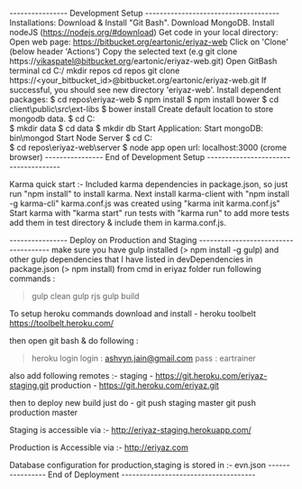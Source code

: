 ---------------- Development Setup -------------------------------------
Installations:
	Download & Install "Git Bash".
	Download MongoDB.
	Install nodeJS (https://nodejs.org/#download)
Get code in your local directory:
	Open web page: https://bitbucket.org/eartonic/eriyaz-web
	Click on 'Clone' (below header 'Actions')
	Copy the selected text (e.g git clone https://vikaspatel@bitbucket.org/eartonic/eriyaz-web.git)
	Open GitBash terminal
		cd C:/
		mkdir repos
		cd repos
		git clone https://<your_bitbucket_id>@bitbucket.org/eartonic/eriyaz-web.git
	If successful, you should see new directory 'eriyaz-web'.
Install dependent packages:
	$ cd repos\eriyaz-web
	$ npm install
	$ npm install bower
	$ cd client\public\src\ext-libs
	$ bower install
Create default location to store mongodb data.
	$ cd C:\
	$ mkdir data
	$ cd data
	$ mkdir db
Start Application:
	Start mongoDB: bin\mongod
	Start Node Server
	$ cd C:\
	$ cd repos\eriyaz-web\server
	$ node app
open url: localhost:3000 (crome browser)
---------------- End of Development Setup -------------------------------------

Karma quick start :-
Included karma dependencies in package.json, so just run "npm install" to install karma.
Next install karma-client with "npm install -g karma-cli"
karma.conf.js was created using "karma init karma.conf.js"
Start karma with "karma start"
run tests with "karma run"
to add more tests add them in test directory & include them in karma.conf.js.

---------------- Deploy on Production and Staging -------------------------------------
make sure you have gulp installed (> npm install -g gulp)
and other gulp dependencies that I have listed in devDependencies in package.json (> npm install)
from cmd in eriyaz folder run following commands :
> gulp clean
> gulp rjs
> gulp build

To setup heroku commands download and install - heroku toolbelt
https://toolbelt.heroku.com/

then open git bash & do following :
> heroku login
login : ashvyn.jain@gmail.com
pass : eartrainer

also add following remotes :-
staging - https://git.heroku.com/eriyaz-staging.git
production -  https://git.heroku.com/eriyaz.git

then to deploy new build just do -
git push staging master 
git push production master

Staging is accessible via :-
http://eriyaz-staging.herokuapp.com/

Production is Accessible via :- 
http://eriyaz.com

Database configuration for production,staging is stored in :-
evn.json
---------------- End of Deployment -------------------------------------